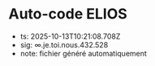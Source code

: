 # Auto-code ELIOS
- ts: 2025-10-13T10:21:08.708Z
- sig: ∞.je.toi.nous.432.528
- note: fichier généré automatiquement
